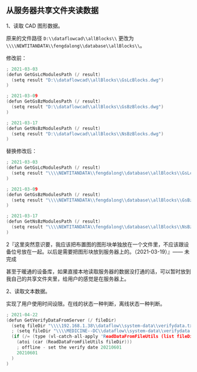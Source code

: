 ## 从服务器共享文件夹读数据

1、读取 CAD 图形数据。

原来的文件路径 `D:\\dataflowcad\\allBlocks\\` 更改为 `\\\\NEWTITANDATA\\fengdalong\\database\\allBlocks\\`。

修改前：

```c
; 2021-03-03
(defun GetGsLcModulesPath (/ result)
  (setq result "D:\\dataflowcad\\allBlocks\\GsLcBlocks.dwg")
)

; 2021-03-09
(defun GetGsBzModulesPath (/ result)
  (setq result "D:\\dataflowcad\\allBlocks\\GsBzBlocks.dwg")
)

; 2021-03-17
(defun GetNsBzModulesPath (/ result)
  (setq result "D:\\dataflowcad\\allBlocks\\NsBzBlocks.dwg")
)
```

替换修改后：

```c
; 2021-03-03
(defun GetGsLcModulesPath (/ result)
  (setq result "\\\\NEWTITANDATA\\fengdalong\\database\\allBlocks\\GsLcBlocks.dwg")
)

; 2021-03-09
(defun GetGsBzModulesPath (/ result)
  (setq result "\\\\NEWTITANDATA\\fengdalong\\database\\allBlocks\\GsBzBlocks.dwg")
)

; 2021-03-17
(defun GetNsBzModulesPath (/ result)
  (setq result "\\\\NEWTITANDATA\\fengdalong\\database\\allBlocks\\NsBzBlocks.dwg")
)
```

2『这里突然意识要，我应该把布置图的图形块单独放在一个文件里，不应该跟设备位号放在一起。以后是需要把图形块放到服务器上的。（2021-03-19）』—— 未完成

甚至于暖通的设备库，如果直接本地读取服务器的数据没打通的话，可以暂时放到我自己的共享文件夹里，给用户的感觉是在服务器上。

2、读取文本数据。

实现了用户使用时间设限。在线的状态一种判断，离线状态一种判断。

```c
; 2021-04-22
(defun GetVerifyDataFromServer (/ fileDir)
  (setq fileDir "\\\\192.168.1.38\\dataflow\\system-data\\verifydata.txt")
  ; (setq fileDir "\\\\MEDICINE--DC\\dataflow\\system-data\\verifydata.txt")
  (if (/= (type (vl-catch-all-apply 'ReadDataFromFileUtils (list fileDir))) 'VL-CATCH-ALL-APPLY-ERROR) 
    (atoi (car (ReadDataFromFileUtils fileDir))) 
    ; offline - set the verify date 20210601
    20210601
  ) 
)
```
